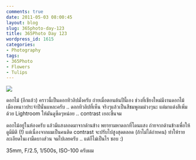 ```yaml
---
comments: true
date: 2011-05-03 08:00:45
layout: blog
slug: 365photo-day-123
title: 365Photo Day 123
wordpress_id: 1615
categories:
- Photography
tags:
- 365Photo
- Flowers
- Tulips
---
```


[![](http://files.armno.in.th/uploads/2011/05/123-e1304383936849.jpg)](http://files.armno.in.th/uploads/2011/05/123.jpg)


ดอกไม้ (อีกแล้ว) คราวนี้เป็นดอกทิวลิปมั่งครับ ถ่ายเมื่อตอนต้นปีนี้เอง ช่วงที่เชียงใหม่มีงานดอกไม้เมืองหนาวประจำปีนั่นแหละครับ .. ดอกทิวลิปที่เห็น จริงๆแล้วเป็นสีชมพูอมม่วงๆนะ แต่มาแต่งสีเพิ่มด้วย Lightroom ให้มันดูซีดๆหน่อย .. contrast เยอะขึ้นจม




ดอกไม้อยู่ในห้องครับ แล้วมีแสงลอดมาจากด้านข้าง พยายามหาดอกที่โดนแสง ถ่ายจากด้านข้างเพื่อให้ดูมีมิติ (!) แต่เนื่องจากผมเป็นคนติด contrast จะปรับไปสูงสุดตลอด (ถ้าไม่ได้ถ่ายคน) ทำให้รายละเอียดในเงามืดบางส่วน จมไปเลยครับ .. แต่ก็ไม่เป็นไร ชอบ :)




35mm, F/2.5, 1/500s, ISO-100 ครับผม

